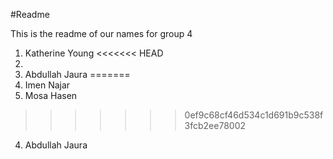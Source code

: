 #Readme

This is the readme of our names for group 4

1) Katherine Young
<<<<<<< HEAD
2)  
3) Abdullah Jaura
=======
2) Imen Najar
3) Mosa Hasen
>>>>>>> 0ef9c68cf46d534c1d691b9c538f3fcb2ee78002
4) Abdullah Jaura